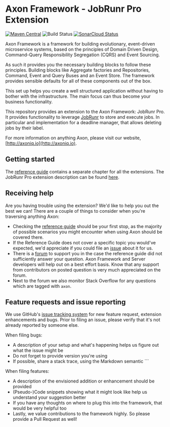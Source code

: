 # Axon Framework - JobRunr Pro Extension

[![Maven Central](https://maven-badges.herokuapp.com/maven-central/org.axonframework.extensions.jobrunrpro/axon-jobrunrpro/badge.svg)](https://maven-badges.herokuapp.com/maven-central/org.axonframework.extensions.jobrunrpro/axon-jobrunrpro/)
![Build Status](https://github.com/AxonFramework/extension-jobrunrpro/workflows/JobRunr%20Pro%20Extension/badge.svg?branch=main)
[![SonarCloud Status](https://sonarcloud.io/api/project_badges/measure?project=AxonFramework_extension-jobrunrpro&metric=alert_status)](https://sonarcloud.io/dashboard?id=AxonFramework_extension-jobrunrpro)

Axon Framework is a framework for building evolutionary, event-driven microservice systems,
based on the principles of Domain Driven Design, Command-Query Responsibility Segregation (CQRS) and Event Sourcing.

As such it provides you the necessary building blocks to follow these principles.
Building blocks like Aggregate factories and Repositories, Command, Event and Query Buses and an Event Store.
The framework provides sensible defaults for all of these components out of the box.

This set up helps you create a well structured application without having to bother with the infrastructure.
The main focus can thus become your business functionality.

This repository provides an extension to the Axon Framework: JobRunr Pro.
It provides functionality to leverage [JobRunr](https://www.jobrunr.io/) to store and execute jobs. In particular and
implementation for a deadline manager, that allows deleting jobs by their label.

For more information on anything Axon, please visit our website, [http://axoniq.io](http://axoniq.io).

## Getting started

The [reference guide](https://docs.axoniq.io) contains a separate chapter for all the extensions.
The JobRunr Pro extension description can be found [here](https://docs.axoniq.io/reference-guide/extensions/jobrunrpro).

## Receiving help

Are you having trouble using the extension?
We'd like to help you out the best we can!
There are a couple of things to consider when you're traversing anything Axon:

* Checking the [reference guide](https://docs.axoniq.io/reference-guide/extensions/jobrunrpro) should be your first
  stop,
  as the majority of possible scenarios you might encounter when using Axon should be covered there.
* If the Reference Guide does not cover a specific topic you would've expected,
  we'd appreciate if you could file an [issue](https://github.com/AxonIQ/reference-guide/issues) about it for us.
* There is a [forum](https://discuss.axoniq.io/) to support you in the case the reference guide did not sufficiently
  answer your question.
  Axon Framework and Server developers will help out on a best effort basis.
  Know that any support from contributors on posted question is very much appreciated on the forum.
* Next to the forum we also monitor Stack Overflow for any questions which are tagged with `axon`.

## Feature requests and issue reporting

We use GitHub's [issue tracking system](https://github.com/AxonFramework/extension-jobrunrpro/issues) for new feature
request, extension enhancements and bugs.
Prior to filing an issue, please verify that it's not already reported by someone else.

When filing bugs:

* A description of your setup and what's happening helps us figure out what the issue might be
* Do not forget to provide version you're using
* If possible, share a stack trace, using the Markdown semantic ```

When filing features:

* A description of the envisioned addition or enhancement should be provided
* (Pseudo-)Code snippets showing what it might look like help us understand your suggestion better
* If you have any thoughts on where to plug this into the framework, that would be very helpful too
* Lastly, we value contributions to the framework highly. So please provide a Pull Request as well!
 